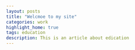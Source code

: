 ```yaml
---
layout: posts
title: "Welcmoe to my site"
categories: work
highlight_home: true
tags: education
description: This is an article about edication 
---
```


